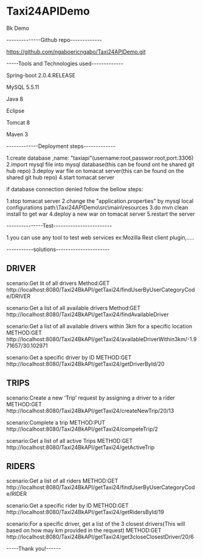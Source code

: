 # Taxi24APIDemo

Bk Demo

--------------Github repo-------------

https://github.com/ngaboericngabo/Taxi24APIDemo.git

-----Tools and Technologies used-------------

Spring-boot 2.0.4.RELEASE

MySQL 5.5.11

Java 8

Eclipse

Tomcat 8

Maven 3

-------------Deployment steps-------------

1.create database ,name: "taxiapi"(username:root,passwor:root,port:3306)
2.import mysql file into mysql database(this can be found ont he shared git hub repo)
3.deploy war file on tomacat server(this can be found on the shared git hub repo)
4.start tomacat server

if database connection denied follow the bellow steps:

1.stop tomacat server
2.change the "application.properties" by mysql  local configurations 
path:\Taxi24APIDemo\src\main\resources
3.do mvn clean install to get war 
4.deploy a new war on tomacat server
5.restart the server

---------------Test------------------------

1.you can use any tool to test web services
ex:Mozilla Rest client plugin,.....

-----------solutions----------------------

DRIVER
-------
scenario:Get lit of all drivers
Method:GET
http://localhost:8080/Taxi24BkAPI/getTaxi24/findUserByUserCategoryCode/DRIVER

scenario:Get a list of all available drivers
Method:GET
http://localhost:8080/Taxi24BkAPI/getTaxi24/findAvailableDriver

scenario:Get a list of all available drivers within 3km for a specific location
METHOD:GET
http://localhost:8080/Taxi24BkAPI/getTaxi24/availableDriverWithin3km/-1.971657/30.102971

scenario:Get a specific driver by ID
METHOD:GET
http://localhost:8080/Taxi24BkAPI/getTaxi24/getDriverById/20


TRIPS
-----
scenario:Create a new ‘Trip’ request by assigning a driver to a rider
METHOD:GET
http://localhost:8080/Taxi24BkAPI/getTaxi24/createNewTrip/20/13


scenario:Complete a trip
METHOD:PUT
http://localhost:8080/Taxi24BkAPI/getTaxi24/competeTrip/2

scenario:Get a list of all active Trips
METHOD:GET
http://localhost:8080/Taxi24BkAPI/getTaxi24/getActiveTrip


RIDERS
------
scenario:Get a list of all riders
METHOD:GET
http://localhost:8080/Taxi24BkAPI/getTaxi24/findUserByUserCategoryCode/RIDER

scenario:Get a specific rider by ID
METHOD:GET
http://localhost:8080/Taxi24BkAPI/getTaxi24/getRidersById/19

scenario:For a specific driver, get a list of the 3 closest drivers(This will based on how may km provided in the request)
METHOD:GET
http://localhost:8080/Taxi24BkAPI/getTaxi24/get3closeClosestDriver/20/6



-----Thank you!------





